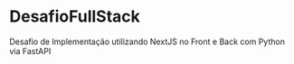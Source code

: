# DesafioFullStack
Desafio de Implementação utilizando NextJS no Front e Back com Python via FastAPI
